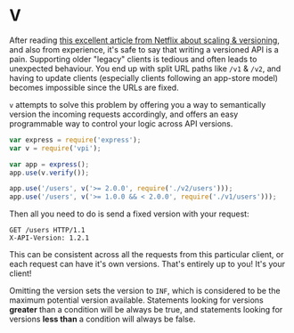 # V

After reading [this excellent article from Netflix about scaling & versioning][netflix-medium-post], and also from
experience, it's safe to say that writing a versioned API is a pain. Supporting older "legacy" clients is tedious and
often leads to unexpected behaviour. You end up with split URL paths like `/v1` & `/v2`, and having to update clients
(especially clients following an app-store model) becomes impossible since the URLs are fixed.

`v` attempts to solve this problem by offering you a way to semantically version the incoming requests accordingly, and
offers an easy programmable way to control your logic across API versions.

```js
var express = require('express');
var v = require('vpi');

var app = express();
app.use(v.verify());

app.use('/users', v('>= 2.0.0', require('./v2/users')));
app.use('/users', v('>= 1.0.0 && < 2.0.0', require('./v1/users')));
```

Then all you need to do is send a fixed version with your request:

```http
GET /users HTTP/1.1
X-API-Version: 1.2.1
```

This can be consistent across all the requests from this particular client, or each request can have it's own versions.
That's entirely up to you! It's your client!

Omitting the version sets the version to `INF`, which is considered to be the maximum potential version available.
Statements looking for versions **greater** than a condition will be always be true, and statements looking for
versions **less than** a condition will always be false.

[netflix-medium-post]: https://medium.com/@nodejs/netflixandchill-how-netflix-scales-with-node-js-and-containers-cf63c0b92e57#.svecljpvr
